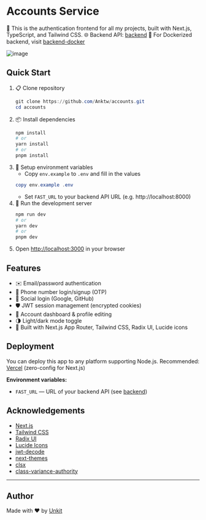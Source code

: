 # Accounts Service

🚀 This is the authentication frontend for all my projects, built with Next.js, TypeScript, and Tailwind CSS.
🌐 Backend API: [backend](https://github.com/Anktw/backend)
🐳 For Dockerized backend, visit [backend-docker](https://github.com/Anktw/backenddocker)

![image](https://github.com/user-attachments/assets/8c292a9c-41af-4289-a2b3-e31bb3904a8a)

## Quick Start

1. 📋 Clone repository
   ```powershell
   git clone https://github.com/Anktw/accounts.git
   cd accounts
   ```
2. 📦 Install dependencies
   ```powershell
   npm install
   # or
   yarn install
   # or
   pnpm install
   ```
3. 🔑 Setup environment variables
   - Copy `env.example` to `.env` and fill in the values
   ```powershell
   copy env.example .env
   ```
   - Set `FAST_URL` to your backend API URL (e.g. http://localhost:8000)
4. 🏃 Run the development server
   ```powershell
   npm run dev
   # or
   yarn dev
   # or
   pnpm dev
   ```
5. Open [http://localhost:3000](http://localhost:3000) in your browser

## Features
- ✉️ Email/password authentication
- 📱 Phone number login/signup (OTP)
- 🔗 Social login (Google, GitHub)
- 🛡️ JWT session management (encrypted cookies)
- 🧑 Account dashboard & profile editing
- 🌗 Light/dark mode toggle
- 🧩 Built with Next.js App Router, Tailwind CSS, Radix UI, Lucide icons

## Deployment
You can deploy this app to any platform supporting Node.js.
Recommended: [Vercel](https://vercel.com/) (zero-config for Next.js)

**Environment variables:**
- `FAST_URL` — URL of your backend API (see [backend](https://github.com/Anktw/backend))

## Acknowledgements
- [Next.js](https://nextjs.org/)
- [Tailwind CSS](https://tailwindcss.com/)
- [Radix UI](https://www.radix-ui.com/)
- [Lucide Icons](https://lucide.dev/)
- [jwt-decode](https://github.com/auth0/jwt-decode)
- [next-themes](https://github.com/pacocoursey/next-themes)
- [clsx](https://github.com/lukeed/clsx)
- [class-variance-authority](https://cva.style/)

---

## Author
Made with ❤️ by [Unkit](https://unkit.site)
